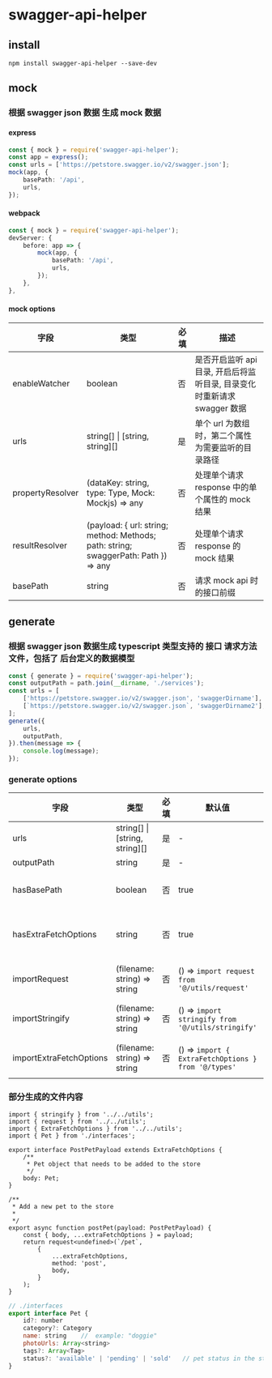 # swagger-api-helper

## install

```
npm install swagger-api-helper --save-dev
```

## mock

### 根据 swagger json 数据 生成 mock 数据

#### express

```ts
const { mock } = require('swagger-api-helper');
const app = express();
const urls = ['https://petstore.swagger.io/v2/swagger.json'];
mock(app, {
    basePath: '/api',
    urls,
});
```

#### webpack

```ts
const { mock } = require('swagger-api-helper');
devServer: {
    before: app => {
        mock(app, {
            basePath: '/api',
            urls,
        });
    },
},
```

#### mock options

| 字段             | 类型                                                                                | 必填 | 描述                                                                     |
| ---------------- | ----------------------------------------------------------------------------------- | ---- | ------------------------------------------------------------------------ |
| enableWatcher    | boolean                                                                             | 否   | 是否开启监听 api 目录, 开启后将监听目录, 目录变化时重新请求 swagger 数据 |
| urls             | string[] \| [string, string][]                                                      | 是   | 单个 url 为数组时，第二个属性为需要监听的目录路径                        |
| propertyResolver | (dataKey: string, type: Type, Mock: Mockjs) => any                                  | 否   | 处理单个请求 response 中的单个属性的 mock 结果                           |
| resultResolver   | (payload: { url: string; method: Methods; path: string; swaggerPath: Path }) => any | 否   | 处理单个请求 response 的 mock 结果                                       |
| basePath         | string                                                                              | 否   | 请求 mock api 时的接口前缀                                               |

## generate

### 根据 swagger json 数据生成 typescript 类型支持的 接口 请求方法文件，包括了 后台定义的数据模型

```ts
const { generate } = require('swagger-api-helper');
const outputPath = path.join(__dirname, './services');
const urls = [
    ['https://petstore.swagger.io/v2/swagger.json', 'swaggerDirname'],
    [`https://petstore.swagger.io/v2/swagger.json`, 'swaggerDirname2'],
];
generate({
    urls,
    outputPath,
}).then(message => {
    console.log(message);
});
```

### generate options

| 字段                    | 类型                           | 必填 | 默认值                                              | 描述                                                                                |
| ----------------------- | ------------------------------ | ---- | --------------------------------------------------- | ----------------------------------------------------------------------------------- |
| urls                    | string[] \| [string, string][] | 是   | -                                                   | 单个 url 为数组时，第二个属性为生成文件的名称                                       |
| outputPath              | string                         | 是   | -                                                   | 生成文件输出的路径                                                                  |
| hasBasePath             | boolean                        | 否   | true                                                | 生成的 API 接口中 url 属性是否需要携带 swagger 中的 basePath                        |
| hasExtraFetchOptions    | string                         | 否   | true                                                | 发送请求时是否需要传入自定义的属性, 为 false 时, importExtraFetchOptions 不会被调用 |
| importRequest           | (filename: string) => string   | 否   | () => `import request from '@/utils/request'`       | 返回 导入 request 的字符串, request 用来发请求的方法                                |
| importStringify         | (filename: string) => string   | 否   | () => `import stringify from '@/utils/stringify'`   | 返回 导入 stringify 方法的字符串, stringify 用来处理 url 上的 query 值              |
| importExtraFetchOptions | (filename: string) => string   | 否   | () => `import { ExtraFetchOptions } from '@/types'` | 返回 导入 ExtraFetchOptions 的字符串                                                |

### 部分生成的文件内容

```
import { stringify } from '../../utils';
import { request } from '../../utils';
import { ExtraFetchOptions } from '../../utils';
import { Pet } from './interfaces';

export interface PostPetPayload extends ExtraFetchOptions {
    /**
     * Pet object that needs to be added to the store
     */
    body: Pet;
}

/**
 * Add a new pet to the store
 *
 */
export async function postPet(payload: PostPetPayload) {
    const { body, ...extraFetchOptions } = payload;
    return request<undefined>(`/pet`,
        {
            ...extraFetchOptions,
            method: 'post',
            body,
        }
    );
}
```

```js
// ./interfaces
export interface Pet {
	id?: number
	category?: Category
	name: string	//  example: "doggie"
	photoUrls: Array<string>
	tags?: Array<Tag>
	status?: 'available' | 'pending' | 'sold'	// pet status in the store
}
```
